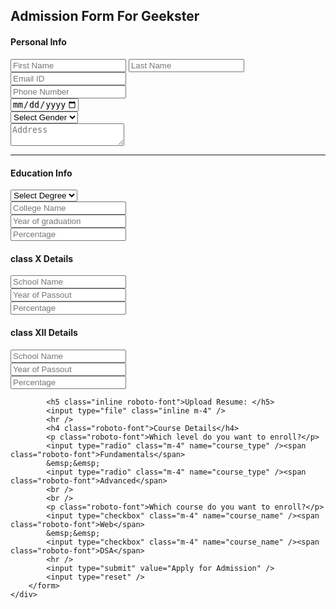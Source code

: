 <!DOCTYPE html>
<html lang="en">
<head>
    <meta charset="UTF-8">
    <meta http-equiv="X-UA-Compatible" content="IE=edge">
    <meta name="viewport" content="width=device-width, initial-scale=1.0">
    <title>Document</title>
    <link rel="stylesheet" href="assignment.css" />
</head>
<body>
    <div class="title-container">
        <h2 class="ubuntu-font">Admission Form For Geekster</h2>
    </div>
    <div class="form-container">
        <form>
            <h4 class="roboto-font">Personal Info</h4>
            <input type="text" class="inline m-4" name="f_name" placeholder="First Name" autocomplete="off" required/>
            <input type="text" class="inline m-4" name="l_name" placeholder="Last Name" autocomplete="off"/>
            <br />
            <input type="email" class="inline m-4" name="mail" placeholder="Email ID" autocomplete="off" required/>
            <br />
            <input type="tel" class="inline m-4" name="phone" placeholder="Phone Number" autocomplete="off" required pattern="[0-9]{4}-[0-9]{3}-[0-9]{3}" title="Please enter in the format 1111-111-111"/>
            <br />
            <input class="inline m-4" type="date" name="date_of_birth" max="2022-01-01" />
            <br />
            <select class="inline m-4" name="gender">
                <option selected disabled>Select Gender</option>
                <option>Male</option>
                <option>Female</option>
                <option>Other</option>
            </select>
            <br />
            <textarea name="address" placeholder="Address" class="m-4"></textarea>
            <hr />
            <h4 class="roboto-font">Education Info</h4>
            <select name="degree" class="inline m-4">
                <option selected disabled>Select Degree</option>
                <optgroup label="Bachelors">
                    <option>B. Tech</option>
                    <option>B.E.</option>
                    <option>B. Sc.</option>
                </optgroup>
                <optgroup label="Masters">
                    <option>M. Tech</option>
                    <option>M.E.</option>
                    <option>M. Sc.</option>
                </optgroup>
            </select>
            <br />
            <input type="text" name="college" class="inline m-4" placeholder="College Name" />
            <br />
            <input type="text" name="graduation_year" class="inline m-4" placeholder="Year of graduation" min="2010" max="2022" />
            <br />
            <input type="text" name="percentage" class="inline m-4" placeholder="Percentage" min="0" max="100" step="0.1" />
            <br />
            <h4 class="roboto-font">class X Details</h4>
            <input type="text" name="classX_BOARD" class="inline m-4" placeholder="School Name" />
            <br />
            <input type="text" name="classXPassout_year" class="inline m-4" placeholder="Year of Passout" min="2010" max="2018" />
            <br />
            <input type="text" name="percentage" class="inline m-4" placeholder="Percentage" min="0" max="100" step="0.1" />
            <br />
            <h4 class="roboto-font">class XII Details</h4>
            <input type="text" name="classXII_BOARD" class="inline m-4" placeholder="School Name" />
            <br />
            <input type="text" name="classXIIPassout_year" class="inline m-4" placeholder="Year of Passout" min="2010" max="2018" />
            <br />
            <input type="text" name="percentage" class="inline m-4" placeholder="Percentage" min="0" max="100" step="0.1" />
            <br />




            <h5 class="inline roboto-font">Upload Resume: </h5>
            <input type="file" class="inline m-4" />
            <hr />
            <h4 class="roboto-font">Course Details</h4>
            <p class="roboto-font">Which level do you want to enroll?</p>
            <input type="radio" class="m-4" name="course_type" /><span class="roboto-font">Fundamentals</span>
            &emsp;&emsp;
            <input type="radio" class="m-4" name="course_type" /><span class="roboto-font">Advanced</span>
            <br />
            <br />
            <p class="roboto-font">Which course do you want to enroll?</p>
            <input type="checkbox" class="m-4" name="course_name" /><span class="roboto-font">Web</span>
            &emsp;&emsp;
            <input type="checkbox" class="m-4" name="course_name" /><span class="roboto-font">DSA</span>
            <hr />
            <input type="submit" value="Apply for Admission" />
            <input type="reset" />
        </form>
    </div>
</body>
  <style>
    <!DOCTYPE html>
<html lang="en">
<head>
    <meta charset="UTF-8">
    <meta http-equiv="X-UA-Compatible" content="IE=edge">
    <meta name="viewport" content="width=device-width, initial-scale=1.0">
    <title>Document</title>
    <link rel="stylesheet" href="assignment.css" />
</head>
<body>
    <div class="title-container">
        <h2 class="ubuntu-font">Admission Form For Geekster</h2>
    </div>
    <div class="form-container">
        <form>
            <h4 class="roboto-font">Personal Info</h4>
            <input type="text" class="inline m-4" name="f_name" placeholder="First Name" autocomplete="off" required/>
            <input type="text" class="inline m-4" name="l_name" placeholder="Last Name" autocomplete="off"/>
            <br />
            <input type="email" class="inline m-4" name="mail" placeholder="Email ID" autocomplete="off" required/>
            <br />
            <input type="tel" class="inline m-4" name="phone" placeholder="Phone Number" autocomplete="off" required pattern="[0-9]{4}-[0-9]{3}-[0-9]{3}" title="Please enter in the format 1111-111-111"/>
            <br />
            <input class="inline m-4" type="date" name="date_of_birth" max="2022-01-01" />
            <br />
            <select class="inline m-4" name="gender">
                <option selected disabled>Select Gender</option>
                <option>Male</option>
                <option>Female</option>
                <option>Other</option>
            </select>
            <br />
            <textarea name="address" placeholder="Address" class="m-4"></textarea>
            <hr />
            <h4 class="roboto-font">Education Info</h4>
            <select name="degree" class="inline m-4">
                <option selected disabled>Select Degree</option>
                <optgroup label="Bachelors">
                    <option>B. Tech</option>
                    <option>B.E.</option>
                    <option>B. Sc.</option>
                </optgroup>
                <optgroup label="Masters">
                    <option>M. Tech</option>
                    <option>M.E.</option>
                    <option>M. Sc.</option>
                </optgroup>
            </select>
            <br />
            <input type="text" name="college" class="inline m-4" placeholder="College Name" />
            <br />
            <input type="text" name="graduation_year" class="inline m-4" placeholder="Year of graduation" min="2010" max="2022" />
            <br />
            <input type="text" name="percentage" class="inline m-4" placeholder="Percentage" min="0" max="100" step="0.1" />
            <br />
            <h4 class="roboto-font">class X Details</h4>
            <input type="text" name="classX_BOARD" class="inline m-4" placeholder="School Name" />
            <br />
            <input type="text" name="classXPassout_year" class="inline m-4" placeholder="Year of Passout" min="2010" max="2018" />
            <br />
            <input type="text" name="percentage" class="inline m-4" placeholder="Percentage" min="0" max="100" step="0.1" />
            <br />
            <h4 class="roboto-font">class XII Details</h4>
            <input type="text" name="classXII_BOARD" class="inline m-4" placeholder="School Name" />
            <br />
            <input type="text" name="classXIIPassout_year" class="inline m-4" placeholder="Year of Passout" min="2010" max="2018" />
            <br />
            <input type="text" name="percentage" class="inline m-4" placeholder="Percentage" min="0" max="100" step="0.1" />
            <br />




            <h5 class="inline roboto-font">Upload Resume: </h5>
            <input type="file" class="inline m-4" />
            <hr />
            <h4 class="roboto-font">Course Details</h4>
            <p class="roboto-font">Which level do you want to enroll?</p>
            <input type="radio" class="m-4" name="course_type" /><span class="roboto-font">Fundamentals</span>
            &emsp;&emsp;
            <input type="radio" class="m-4" name="course_type" /><span class="roboto-font">Advanced</span>
            <br />
            <br />
            <p class="roboto-font">Which course do you want to enroll?</p>
            <input type="checkbox" class="m-4" name="course_name" /><span class="roboto-font">Web</span>
            &emsp;&emsp;
            <input type="checkbox" class="m-4" name="course_name" /><span class="roboto-font">DSA</span>
            <hr />
            <input type="submit" value="Apply for Admission" />
            <input type="reset" />
        </form>
    </div>
</body>
</html>
  
  
